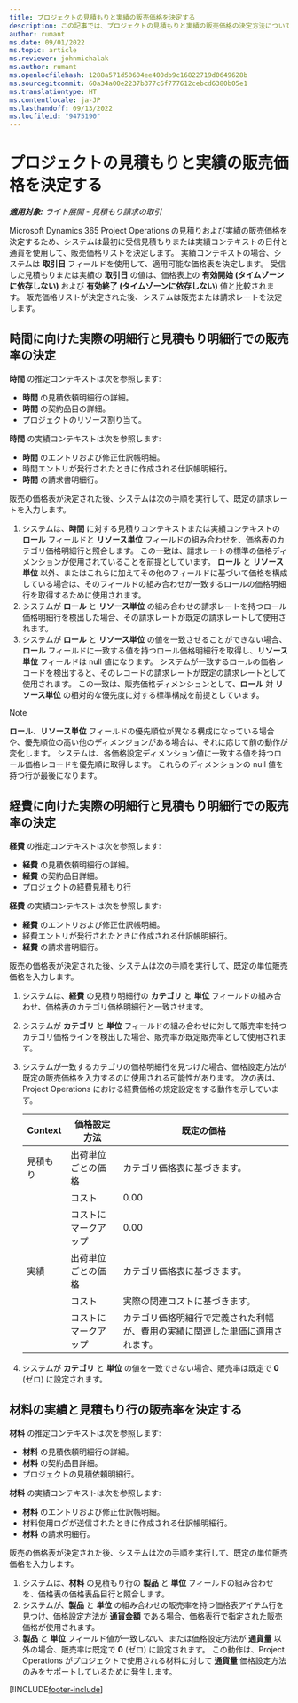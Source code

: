 ```yaml
---
title: プロジェクトの見積もりと実績の販売価格を決定する
description: この記事では、プロジェクトの見積もりと実績の販売価格の決定方法について説明します。
author: rumant
ms.date: 09/01/2022
ms.topic: article
ms.reviewer: johnmichalak
ms.author: rumant
ms.openlocfilehash: 1288a571d50604ee400db9c16822719d0649628b
ms.sourcegitcommit: 60a34a00e2237b377c6f777612cebcd6380b05e1
ms.translationtype: HT
ms.contentlocale: ja-JP
ms.lasthandoff: 09/13/2022
ms.locfileid: "9475190"
---
```

# <a name="determine-sales-prices-for-project-estimates-and-actuals"></a>プロジェクトの見積もりと実績の販売価格を決定する

_**適用対象:** ライト展開 - 見積もり請求の取引_

Microsoft Dynamics 365 Project Operations の見積りおよび実績の販売価格を決定するため、システムは最初に受信見積もりまたは実績コンテキストの日付と通貨を使用して、販売価格リストを決定します。 実績コンテキストの場合、システムは **取引日** フィールドを使用して、適用可能な価格表を決定します。 受信した見積もりまたは実績の **取引日** の値は、価格表上の **有効開始 (タイムゾーンに依存しない)** および **有効終了 (タイムゾーンに依存しない)** 値と比較されます。 販売価格リストが決定された後、システムは販売または請求レートを決定します。

## <a name="determining-sales-rates-on-actual-and-estimate-lines-for-time"></a>時間に向けた実際の明細行と見積もり明細行での販売率の決定

**時間** の推定コンテキストは次を参照します:

- **時間** の見積依頼明細行の詳細。
- **時間** の契約品目の詳細。
- プロジェクトのリソース割り当て。

**時間** の実績コンテキストは次を参照します:

- **時間** のエントリおよび修正仕訳帳明細。
- 時間エントリが発行されたときに作成される仕訳帳明細行。
- **時間** の請求書明細行。 

販売の価格表が決定された後、システムは次の手順を実行して、既定の請求レートを入力します。

1. システムは、**時間** に対する見積りコンテキストまたは実績コンテキストの **ロール** フィールドと **リソース単位** フィールドの組み合わせを、価格表のカテゴリ価格明細行と照合します。 この一致は、請求レートの標準の価格ディメンションが使用されていることを前提としています。 **ロール** と **リソース単位** 以外、またはこれらに加えてその他のフィールドに基づいて価格を構成している場合は、そのフィールドの組み合わせが一致するロールの価格明細行を取得するために使用されます。
1. システムが **ロール** と **リソース単位** の組み合わせの請求レートを持つロール価格明細行を検出した場合、その請求レートが既定の請求レートして使用されます。
1. システムが **ロール** と **リソース単位** の値を一致させることができない場合、**ロール** フィールドに一致する値を持つロール価格明細行を取得し、**リソース単位** フィールドは null 値になります。 システムが一致するロールの価格レコードを検出すると、そのレコードの請求レートが既定の請求レートとして使用されます。 この一致は、販売価格ディメンションとして、**ロール** 対 **リソース単位** の相対的な優先度に対する標準構成を前提としています。

> [!NOTE]
> **ロール**、**リソース単位** フィールドの優先順位が異なる構成になっている場合や、優先順位の高い他のディメンジョンがある場合は、それに応じて前の動作が変化します。 システムは、各価格設定ディメンション値に一致する値を持つロール価格レコードを優先順に取得します。 これらのディメンションの null 値を持つ行が最後になります。

## <a name="determining-sales-rates-on-actual-and-estimate-lines-for-expense"></a>経費に向けた実際の明細行と見積もり明細行での販売率の決定

**経費** の推定コンテキストは次を参照します:

- **経費** の見積依頼明細行の詳細。
- **経費** の契約品目詳細。
- プロジェクトの経費見積もり行

**経費** の実績コンテキストは次を参照します:

- **経費** のエントリおよび修正仕訳帳明細。
- 経費エントリが発行されたときに作成される仕訳帳明細行。
- **経費** の請求書明細行。 

販売の価格表が決定された後、システムは次の手順を実行して、既定の単位販売価格を入力します。

1. システムは、**経費** の見積り明細行の **カテゴリ** と **単位** フィールドの組み合わせ、価格表のカテゴリ価格明細行と一致させます。
1. システムが **カテゴリ** と **単位** フィールドの組み合わせに対して販売率を持つカテゴリ価格ラインを検出した場合、販売率が既定販売率として使用されます。
1. システムが一致するカテゴリの価格明細行を見つけた場合、価格設定方法が既定の販売価格を入力するのに使用される可能性があります。 次の表は、Project Operations における経費価格の規定設定をする動作を示しています。

    | Context | 価格設定方法 | 既定の価格 |
    | --- | --- | --- |
    | 見積もり | 出荷単位ごとの価格 | カテゴリ価格表に基づきます。 |
    |        | コスト | 0.00 |
    |        | コストにマークアップ | 0.00 |
    | 実績 | 出荷単位ごとの価格 | カテゴリ価格表に基づきます。 |
    |        | コスト | 実際の関連コストに基づきます。 |
    |        | コストにマークアップ | カテゴリ価格明細行で定義された利幅が、費用の実績に関連した単価に適用されます。 |

1. システムが **カテゴリ** と **単位** の値を一致できない場合、販売率は既定で **0** (ゼロ) に設定されます。

## <a name="determining-sales-rates-on-actual-and-estimate-lines-for-material"></a>材料の実績と見積もり行の販売率を決定する

**材料** の推定コンテキストは次を参照します:

- **材料** の見積依頼明細行の詳細。
- **材料** の契約品目詳細。
- プロジェクトの見積依頼明細行。

**材料** の実績コンテキストは次を参照します:

- **材料** のエントリおよび修正仕訳帳明細。
- 材料使用ログが送信されたときに作成される仕訳帳明細行。
- **材料** の請求明細行。 

販売の価格表が決定された後、システムは次の手順を実行して、既定の単位販売価格を入力します。

1. システムは、**材料** の見積もり行の **製品** と **単位** フィールドの組み合わせを、価格表の価格表品目行と照合します。
1. システムが、**製品** と **単位** の組み合わせの販売率を持つ価格表アイテム行を見つけ、価格設定方法が **通貨金額** である場合、価格表行で指定された販売価格が使用されます。 
1. **製品** と **単位** フィールド値が一致しない、または価格設定方法が **通貨量** 以外の場合、販売率は既定で **0** (ゼロ) に設定されます。 この動作は、Project Operations がプロジェクトで使用される材料に対して **通貨量** 価格設定方法のみをサポートしているために発生します。

[!INCLUDE[footer-include](../../includes/footer-banner.md)]
